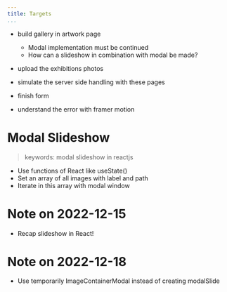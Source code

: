 ```yaml
---
title: Targets
...
```


* build gallery in artwork page
    * Modal implementation must be continued 
    * How can a slideshow in combination with modal be made?

* upload the exhibitions photos
* simulate the server side handling with these pages
* finish form
* understand the error with framer motion

# Modal Slideshow
> keywords: modal slideshow in reactjs

* Use functions of React like useState()
* Set an array of all images with label and path
* Iterate in this array with modal window

# Note on 2022-12-15
* Recap slideshow in React!
    
# Note on 2022-12-18
* Use temporarily ImageContainerModal instead of creating modalSlide
